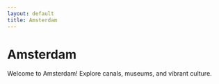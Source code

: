 ```yaml
---
layout: default
title: Amsterdam
---
```


# Amsterdam

Welcome to Amsterdam! Explore canals, museums, and vibrant culture.
